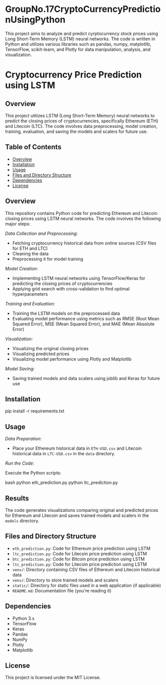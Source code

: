 # GroupNo.17CryptoCurrencyPredictionUsingPython
This project aims to analyze and predict cyrptocurrency stock prices using Long Short-Term Memory (LSTM) neural networks. The code is written in Python and utilizes various libraries such as pandas, numpy, matplotlib, TensorFlow, scikit-learn, and Plotly for data manipulation, analysis, and visualization.

# Cryptocurrency Price Prediction using LSTM

## Overview

This project utilizes LSTM (Long Short-Term Memory) neural networks to predict the closing prices of cryptocurrencies, specifically Ethereum (ETH) and Litecoin (LTC). The code involves data preprocessing, model creation, training, evaluation, and saving the models and scalers for future use.

## Table of Contents

* [Overview](#overview)
* [Installation](#installation)
* [Usage](#usage)
* [Files and Directory Structure](#files-and-directory-structure)
* [Dependencies](#dependencies)
* [License](#license)

## Overview

This repository contains Python code for predicting Ethereum and Litecoin closing prices using LSTM neural networks. The code involves the following major steps:

*Data Collection and Preprocessing:*
* Fetching cryptocurrency historical data from online sources (CSV files for ETH and LTC)
* Cleaning the data
* Preprocessing it for model training

*Model Creation:*
* Implementing LSTM neural networks using TensorFlow/Keras for predicting the closing prices of cryptocurrencies
* Applying grid search with cross-validation to find optimal hyperparameters

*Training and Evaluation:*
* Training the LSTM models on the preprocessed data
* Evaluating model performance using metrics such as RMSE (Root Mean Squared Error), MSE (Mean Squared Error), and MAE (Mean Absolute Error)

*Visualization:*
* Visualizing the original closing prices
* Visualizing predicted prices
* Visualizing model performance using Plotly and Matplotlib

*Model Saving:*
* Saving trained models and data scalers using joblib and Keras for future use

## Installation

pip install -r requirements.txt


## Usage

*Data Preparation:*

* Place your Ethereum historical data in `ETH-USD.csv` and Litecoin historical data in `LTC-USD.csv` in the `data` directory.

*Run the Code:*

Execute the Python scripts:

bash
python eth_prediction.py
python ltc_prediction.py


## Results

The code generates visualizations comparing original and predicted prices for Ethereum and Litecoin and saves trained models and scalers in the `models` directory.

## Files and Directory Structure

* `eth_prediction.py`: Code for Ethereum price prediction using LSTM
* `ltc_prediction.py`: Code for Litecoin price prediction using LSTM
* `btc_prediction.py`: Code for Bitcoin price prediction using LSTM
* `ltc_prediction.py`: Code for Litecoin price prediction using LSTM
* `venv/`: Directory containing CSV files of Ethereum and Litecoin historical data
* `venv/`: Directory to store trained models and scalers
* `static/`: Directory for static files used in a web application (if applicable)
* `README.md`: Documentation file (you're reading it)

## Dependencies

* Python 3.x
* TensorFlow
* Keras
* Pandas
* NumPy
* Plotly
* Matplotlib

## License

This project is licensed under the MIT License.

